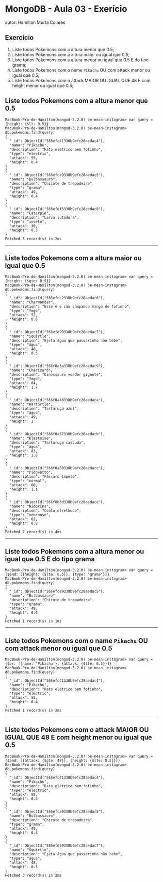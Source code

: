 # MongoDB - Aula 03 - Exerício
autor: Hamilton Murta Colares

## Exercício
1. Liste todos Pokemons com a altura menor que 0.5;
2. Liste todos Pokemons com a altura maior ou igual que 0.5;
3. Liste todos Pokemons com a altura menor ou igual que 0.5 E do tipo grama;
4. Liste todos Pokemons com o name `Pikachu` OU com attack menor ou igual que 0.5;
5. Liste todos Pokemons com o attack MAIOR OU IGUAL QUE 48 E com  height menor ou igual que 0.5;


## Liste todos Pokemons com a altura menor que 0.5

```
MacBook-Pro-de-Hamilton(mongod-3.2.0) be-mean-instagram> var query = {height: {$lt: 0.5}}
MacBook-Pro-de-Hamilton(mongod-3.2.0) be-mean-instagram> db.pokemons.find(query)
{
  "_id": ObjectId("566efc41330b9efc28aedac4"),
  "name": "Pikachu",
  "description": "Rato elétrico bem fofinho",
  "type": "electric",
  "attack": 55,
  "height": 0.4
}
{
  "_id": ObjectId("566efca9330b9efc28aedac5"),
  "name": "Bulbassauro",
  "description": "Chicote de trepadeira",
  "type": "grama",
  "attack": 49,
  "height": 0.4
}
{
  "_id": ObjectId("566efdf5330b9efc28aedac8"),
  "name": "Caterpie",
  "description": "Larva lutadora",
  "type": "inseto",
  "attack": 30,
  "height": 0.3
}
Fetched 3 record(s) in 2ms
```
___
## Liste todos Pokemons com a altura maior ou igual que 0.5

```
MacBook-Pro-de-Hamilton(mongod-3.2.0) be-mean-instagram> var query = {height: {$gte: 0.5}}
MacBook-Pro-de-Hamilton(mongod-3.2.0) be-mean-instagram> db.pokemons.find(query)
{
  "_id": ObjectId("566efcc2330b9efc28aedac6"),
  "name": "Charmander",
  "description": "Esse é o cão chupando manga de fofinho",
  "type": "fogo",
  "attack": 52,
  "height": 0.6
}
{
  "_id": ObjectId("566efd99330b9efc28aedac7"),
  "name": "Squirtle",
  "description": "Ejeta água que passarinho não bebe",
  "type": "água",
  "attack": 48,
  "height": 0.5
}
{
  "_id": ObjectId("566f0a3a330b9efc28aedac9"),
  "name": "Charizard",
  "description": "Dinossauro voador gigante",
  "type": "fogo",
  "attack": 84,
  "height": 1.7
}
{
  "_id": ObjectId("566f0a48330b9efc28aedaca"),
  "name": "Wartortle",
  "description": "Tartaruga azul",
  "type": "água",
  "attack": 49,
  "height": 1
}
{
  "_id": ObjectId("566f0a57330b9efc28aedacb"),
  "name": "Blastoise",
  "description": "Tartaruga cascuda",
  "type": "água",
  "attack": 83,
  "height": 1.6
}
{
  "_id": ObjectId("566f0a60330b9efc28aedacc"),
  "name": "Pidgeotto",
  "description": "Pássaro topete",
  "type": "normal",
  "attack": 60,
  "height": 1.1
}
{
  "_id": ObjectId("566f0b3d330b9efc28aedace"),
  "name": "Nidorina",
  "description": "Coala olrelhudo",
  "type": "venenoso",
  "attack": 62,
  "height": 0.8
}
Fetched 7 record(s) in 4ms
```

____
## Liste todos Pokemons com a altura menor ou igual que 0.5 E do tipo grama

```
MacBook-Pro-de-Hamilton(mongod-3.2.0) be-mean-instagram> var query = {$and: [{height: {$lte: 0.5}}, {type: 'grama'}]}
MacBook-Pro-de-Hamilton(mongod-3.2.0) be-mean-instagram> db.pokemons.find(query)
{
  "_id": ObjectId("566efca9330b9efc28aedac5"),
  "name": "Bulbassauro",
  "description": "Chicote de trepadeira",
  "type": "grama",
  "attack": 49,
  "height": 0.4
}
Fetched 1 record(s) in 1ms
```

___
## Liste todos Pokemons com o name `Pikachu` OU com attack menor ou igual que 0.5

```
MacBook-Pro-de-Hamilton(mongod-3.2.0) be-mean-instagram> var query = {$or: [{name: 'Pikachu'}, {attack: {$lte: 0.5}}]}
MacBook-Pro-de-Hamilton(mongod-3.2.0) be-mean-instagram> db.pokemons.find(query)
{
  "_id": ObjectId("566efc41330b9efc28aedac4"),
  "name": "Pikachu",
  "description": "Rato elétrico bem fofinho",
  "type": "electric",
  "attack": 55,
  "height": 0.4
}
Fetched 1 record(s) in 2ms
```

___
## Liste todos Pokemons com o attack MAIOR OU IGUAL QUE 48 E com  height menor ou igual que 0.5

```
MacBook-Pro-de-Hamilton(mongod-3.2.0) be-mean-instagram> var query = {$and: [{attack: {$gte: 48}}, {height: {$lte: 0.5}}]}
MacBook-Pro-de-Hamilton(mongod-3.2.0) be-mean-instagram> db.pokemons.find(query)
{
  "_id": ObjectId("566efc41330b9efc28aedac4"),
  "name": "Pikachu",
  "description": "Rato elétrico bem fofinho",
  "type": "electric",
  "attack": 55,
  "height": 0.4
}
{
  "_id": ObjectId("566efca9330b9efc28aedac5"),
  "name": "Bulbassauro",
  "description": "Chicote de trepadeira",
  "type": "grama",
  "attack": 49,
  "height": 0.4
}
{
  "_id": ObjectId("566efd99330b9efc28aedac7"),
  "name": "Squirtle",
  "description": "Ejeta água que passarinho não bebe",
  "type": "água",
  "attack": 48,
  "height": 0.5
}
Fetched 3 record(s) in 2ms
```
